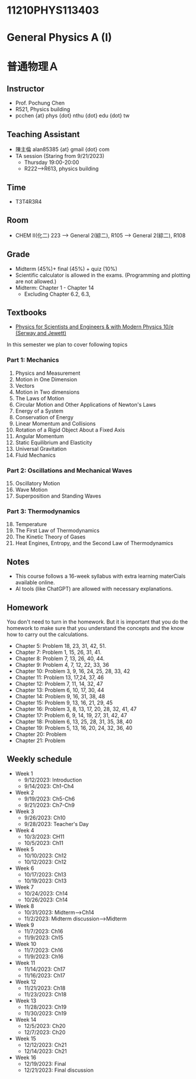 # 11210PHYS113403
# General Physics A (I)
# 普通物理Ａ

## Instructor
* Prof. Pochung Chen
* R521, Physics building
* pcchen {at} phys {dot} nthu {dot} edu {dot} tw

## Teaching Assistant
* 陳主倫 alan85385 {at} gmail {dot} com
* TA session (Staring from 9/21/2023)
  * Thursday 19:00-20:00
  * R222-->R613, physics building

## Time
* T3T4R3R4

## Room
* CHEM II(化二) 223 --> General 2(綜二), R105 --> General 2(綜二), R108

## Grade
* Midterm (45%)+ final (45%) + quiz (10%)
* Scientific calculator is allowed in the exams. (Programming and plotting are not allowed.)
* Midterm: Chapter 1 - Chapter 14
  * Excluding Chapter 6.2, 6.3,


## Textbooks
* [Physics for Scientists and Engineers & with Modern Physics 10/e (Serway and Jewett)](https://www.tsanghai.com.tw/book_detail.php?c=264&no=3826#p=1)

In this semester we plan to cover following topics

### Part 1: Mechanics
1. Physics and Measurement
2. Motion in One Dimension
3. Vectors
4. Motion in Two dimensions
5. The Laws of Motion
6. Circular Motion and Other Applications of Newton's Laws
7. Energy of a System
8. Conservation of Energy
9. Linear Momentum and Collisions
10. Rotation of a Rigid Object About a Fixed Axis
11. Angular Momentum
12. Static Equilibrium and Elasticity
13. Universal Gravitation
14. Fluid Mechanics

### Part 2: Oscillations and Mechanical Waves
15. Oscillatory Motion
16. Wave Motion
17. Superposition and Standing Waves

### Part 3: Thermodynamics
18. Temperature
19. The First Law of Thermodynamics
20. The Kinetic Theory of Gases
21. Heat Engines, Entropy, and the Second Law of Thermodynamics

## Notes
* This course follows a 16-week syllabus with extra learning materCials available online.
* AI tools (like ChatGPT) are allowed with necessary explanations.

## Homework
You don't need to turn in the homework. But it is important that you do the homework to make sure that you understand the concepts and the know how to carry out the calculations.
* Chapter 5: Problem 18, 23, 31, 42, 51.
* Chapter 7: Problem 1, 15, 26, 31, 41.
* Chapter 8: Problem 7, 13, 26, 40, 44.
* Chapter 9: Problem 4, 7, 12, 22, 33, 36
* Chapter 10: Problem 3, 9, 16, 24, 25, 28, 33, 42
* Chapter 11: Problem 13, 17,24, 37, 46
* Chapter 12: Problem 7, 11, 14, 32, 47
* Chapter 13: Problem 6, 10, 17, 30, 44
* Chapter 14: Problem 9, 16, 31, 38, 48
* Chapter 15: Problem 9, 13, 16, 21, 29, 45
* Chapter 16: Problem 3, 8, 13, 17, 20, 28, 32, 41, 47
* Chapter 17: Problem 6, 9, 14, 19, 27, 31, 42, 47
* Chapter 18: Problem 6, 13, 25, 28, 31, 35, 38, 40
* Chapter 19: Problem 5, 13, 16, 20, 24, 32, 36, 40
* Chapter 20: Problem
* Chapter 21: Problem

## Weekly schedule
* Week 1
  * 9/12/2023: Introduction
  * 9/14/2023: Ch1-Ch4
* Week 2
  * 9/19/2023: Ch5-Ch6
  * 9/21/2023: Ch7-Ch9
* Week 3
  * 9/26/2023: Ch10
  * 9/28/2023: Teacher's Day
* Week 4
  * 10/3/2023: CH11
  * 10/5/2023: Ch11
* Week 5
  * 10/10/2023: Ch12
  * 10/12/2023: Ch12
* Week 6
  * 10/17/2023: Ch13
  * 10/19/2023: Ch13
* Week 7
  * 10/24/2023: Ch14
  * 10/26/2023: Ch14
* Week 8
  * 10/31/2023: Midterm-->Ch14
  * 11/2/2023: Midterm discussion-->Midterm
* Week 9
  * 11/7/2023: Ch16
  * 11/9/2023: Ch15
* Week 10
  * 11/7/2023: Ch16
  * 11/9/2023: Ch16
* Week 11
  * 11/14/2023: Ch17
  * 11/16/2023: Ch17
* Week 12
  * 11/21/2023: Ch18
  * 11/23/2023: Ch18
* Week 13
  * 11/28/2023: Ch19
  * 11/30/2023: Ch19
* Week 14
  * 12/5/2023: Ch20
  * 12/7/2023: Ch20
* Week 15
  * 12/12/2023: Ch21
  * 12/14/2023: Ch21
* Week 16
  * 12/19/2023: Final
  * 12/21/2023: Final discussion
